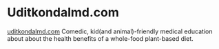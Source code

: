 # Uditkondalmd.com
<a href="https://uditkondalmd.com" target="_blank">uditkondalmd.com</a>
Comedic, kid(and animal)-friendly medical education about about the health benefits of a whole-food plant-based diet.
